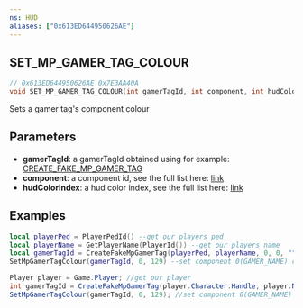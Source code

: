 ```yaml
---
ns: HUD
aliases: ["0x613ED644950626AE"]
---
```

## SET_MP_GAMER_TAG_COLOUR

```c
// 0x613ED644950626AE 0x7E3AA40A
void SET_MP_GAMER_TAG_COLOUR(int gamerTagId, int component, int hudColorIndex);
```

Sets a gamer tag's component colour

## Parameters
* **gamerTagId**: a gamerTagId obtained using  for example: [CREATE_FAKE_MP_GAMER_TAG](https://runtime.fivem.net/doc/natives/?_0xBFEFE3321A3F5015)
* **component**: a component id, see the full list here: [link](https://docs.fivem.net/docs/game-references/gamer-tags/#components-list)
* **hudColorIndex**: a hud color index, see the full list here: [link](https://pastebin.com/d9aHPbXN)  

## Examples
```lua
local playerPed = PlayerPedId() --get our players ped
local playerName = GetPlayerName(PlayerId()) --get our players name
local gamerTagId = CreateFakeMpGamerTag(playerPed, playerName, 0, 0, "", 0) --create a gamer tag
SetMpGamerTagColour(gamerTagId, 0, 129) --set component 0(GAMER_NAME) color to 129(HUD_COLOUR_YOGA) 
```

```cs
Player player = Game.Player; //get our player
int gamerTagId = CreateFakeMpGamerTag(player.Character.Handle, player.Name, false, false, null, 0); //create a gamer tag
SetMpGamerTagColour(gamerTagId, 0, 129); //set component 0(GAMER_NAME) color to 129(HUD_COLOUR_YOGA) 
```
